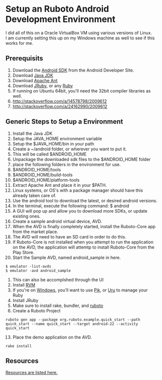 # Setup an Ruboto Android Development Environment

I did all of this on a Oracle VirtualBox VM using various versions of Linux.  
I am currently setting this up on my Windows machine as well to see if this works for me.

## Prerequisits  

1. Download the [Android SDK](http://developer.android.com/sdk/index.html) from the Android Developer Site.
2. Download [Java JDK](http://www.oracle.com/technetwork/java/javase/downloads/index.html)
3. Download [Apache Ant](http://ant.apache.org/)
4. Download [JRuby](http://jruby.org/), or any [Ruby](https://www.ruby-lang.org/en/)
5. If running on Ubuntu 64bit, you'll need the 32bit compiler libraries as well.
  1. http://stackoverflow.com/a/14578798/2009612
  2. http://stackoverflow.com/a/24162990/2009612

## Generic Steps to Setup a Environment

1. Install the Java JDK
  1. Setup the JAVA_HOME environment variable
  2. Setup the $JAVA_HOME/bin in your path
2. Create a ~/android folder, or wherever you want to put it.
  1. This will be called $ANDROID_HOME
3. Unpackage the downloaded sdk files to the $ANDROID_HOME folder
4. place the following folders in the environment for use.
  1. $ANDROID_HOME/tools
  2. $ANDROID_HOME/build-tools
  3. $ANDROID_HOME/platform-tools
5. Extract Apache Ant and place it in your $PATH.
  1. Linux systems, or OS's with a package manager should have this already taken care of.  
6. Use the android tool to download the latest, or desired android versions.
  1. In the terminal, execute the following command: $ android
  2. A GUI will pop up and allow you to download more SDKs, or update existing ones.
7. Create a sample android virtual device, AVD.
  1. When the AVD is finally completely started, install the Ruboto-Core app from the market place.
  2. The AVD will need to have an SD card in order to do this.
  3. If Ruboto-Core is not installed when you attempt to run the application on the AVD, the application will attemtp to install Ruboto-Core from the Play Store.
8. Start the Sample AVD, named android_sample in here.
```
$ emulator -list-avds
$ emulator -avd android_sample
```
  1. This can also be accomplshed through the UI
9. Install [RVM](https://rvm.io/)
  1. If you're on [Windows](Setup_On_Windows.md), you'll want to use [Pik](https://github.com/vertiginous/pik), or [Uru](https://bitbucket.org/jonforums/uru) to manage your Ruby
10. Install JRuby
11. Make sure to install rake, bundler, and [ruboto](https://github.com/ruboto/ruboto)
12. Create a Ruboto Project
```
ruboto gen app --package org.ruboto.example.quick_start --path quick_start --name quick_start --target android-22 --activity quick_start
```
13. Place the demo application on the AVD.
```
rake install
```

## Resources

[Resources are listed here.](Resource_Links.md)
